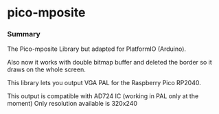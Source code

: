 # pico-mposite

### Summary
The Pico-mposite Library but adapted for PlatformIO (Arduino).

Also now it works with double bitmap buffer and deleted the border so it draws on the whole screen.

This library lets you output VGA PAL for the Raspberry Pico RP2040.

This output is compatible with AD724 IC (working in PAL only at the moment)
Only resolution available is 320x240

